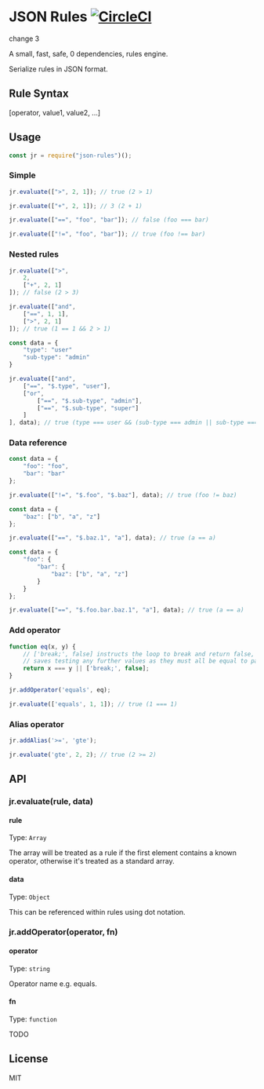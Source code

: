 # JSON Rules [![CircleCI](https://circleci.com/gh/webstacker/json-rules/tree/circleci-project-setup.svg?style=svg)](https://circleci.com/gh/webstacker/json-rules/tree/circleci-project-setup)

change 3

A small, fast, safe, 0 dependencies, rules engine.

Serialize rules in JSON format. 

## Rule Syntax

[operator, value1, value2, ...]

## Usage

```js
const jr = require("json-rules")();
```

### Simple
```js
jr.evaluate([">", 2, 1]); // true (2 > 1)
```

```js
jr.evaluate(["+", 2, 1]); // 3 (2 + 1)
```

```js
jr.evaluate(["==", "foo", "bar"]); // false (foo === bar)
```

```js
jr.evaluate(["!=", "foo", "bar"]); // true (foo !== bar) 
```

### Nested rules

```js
jr.evaluate([">",
    2,
    ["+", 2, 1]
]); // false (2 > 3)
```

```js
jr.evaluate(["and",
    ["==", 1, 1],
    [">", 2, 1]
]); // true (1 == 1 && 2 > 1)
```

```js
const data = {
    "type": "user"
    "sub-type": "admin"
}

jr.evaluate(["and",
    ["==", "$.type", "user"],
    ["or",
        ["==", "$.sub-type", "admin"],
        ["==", "$.sub-type", "super"]
    ]
], data); // true (type === user && (sub-type === admin || sub-type === super))
```

### Data reference

```js
const data = {
    "foo": "foo",
    "bar": "bar"
};

jr.evaluate(["!=", "$.foo", "$.baz"], data); // true (foo != baz)
```

```js
const data = {
    "baz": ["b", "a", "z"]
};

jr.evaluate(["==", "$.baz.1", "a"], data); // true (a == a)
```

```js
const data = {
    "foo": {
        "bar": {
            "baz": ["b", "a", "z"]
        }
    }
};

jr.evaluate(["==", "$.foo.bar.baz.1", "a"], data); // true (a == a)
```

### Add operator

```js
function eq(x, y) {
    // ['break;', false] instructs the loop to break and return false, this
    // saves testing any further values as they must all be equal to pass
    return x === y || ['break;', false];  
}

jr.addOperator('equals', eq);

jr.evaluate(['equals', 1, 1]); // true (1 === 1) 
```

### Alias operator

```js
jr.addAlias('>=', 'gte');

jr.evaluate('gte', 2, 2); // true (2 >= 2)
```

## API

### jr.evaluate(rule, data)

#### rule

Type: `Array`

The array will be treated as a rule if the first element contains a known operator, otherwise it's treated as a standard array.

#### data

Type: `Object`

This can be referenced within rules using dot notation.

### jr.addOperator(operator, fn)

#### operator

Type: `string`

Operator name e.g. equals.

#### fn

Type: `function`

TODO

## License

MIT
